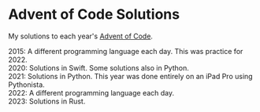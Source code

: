 # Advent of Code Solutions

My solutions to each year's [Advent of Code](https://adventofcode.com).

2015: A different programming language each day. This was practice for 2022.\
2020: Solutions in Swift. Some solutions also in Python.\
2021: Solutions in Python. This year was done entirely on an iPad Pro using Pythonista.\
2022: A different programming language each day.\
2023: Solutions in Rust.
